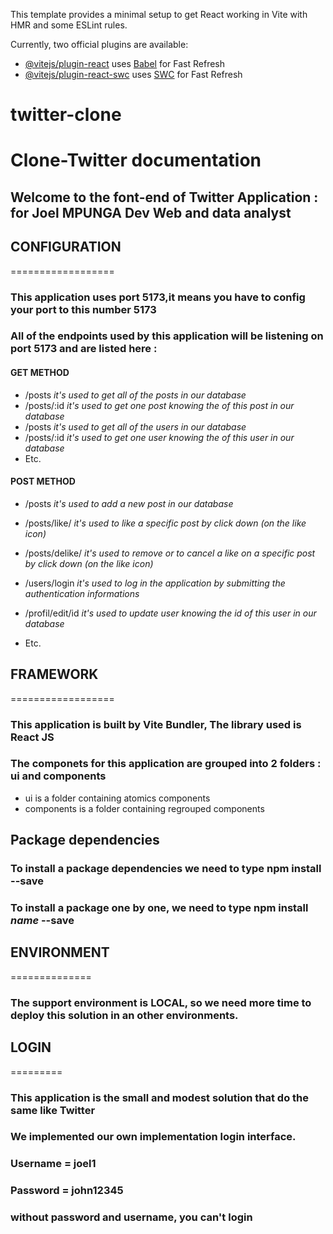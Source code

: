 This template provides a minimal setup to get React working in Vite with HMR and some ESLint rules.

Currently, two official plugins are available:

- [@vitejs/plugin-react](https://github.com/vitejs/vite-plugin-react/blob/main/packages/plugin-react/README.md) uses [Babel](https://babeljs.io/) for Fast Refresh
- [@vitejs/plugin-react-swc](https://github.com/vitejs/vite-plugin-react-swc) uses [SWC](https://swc.rs/) for Fast Refresh
# twitter-clone

# Clone-Twitter documentation

## Welcome to the font-end of Twitter Application : for Joel MPUNGA Dev Web and data analyst

## CONFIGURATION
==================

### This application uses port 5173,it means you have to config your port to this number 5173
### All of the endpoints used by this application will be listening on port 5173 and are listed here :

#### GET METHOD     
* /posts *it's used to get all of the posts in our database*
* /posts/:id *it's used to get one post knowing the of this post in our database*
* /posts *it's used to get all of the users in our database*
* /posts/:id *it's used to get one user knowing the of this user in our database*
* Etc.

#### POST METHOD    
* /posts *it's used to add a new post in our database*
* /posts/like/ *it's used to like a specific post by click down (on the like icon)*
* /posts/delike/ *it's used to remove or to cancel a like on a specific post by click down (on the like icon)*
* /users/login *it's used to log in the application by submitting the authentication informations*
* /profil/edit/id *it's used to update user knowing the id of this user in our database*

* Etc.

## FRAMEWORK
==================

### This application is built by Vite Bundler, The library used is React JS

### The componets for this application are grouped into 2 folders : ui and components

* ui is a folder containing atomics components
* components is a folder containing regrouped components 

## Package dependencies

### To install a package dependencies we need to type npm install --save
### To install a package one by one, we need to type npm install *name* --save

## ENVIRONMENT
==============

### The support environment is LOCAL, so we need more time to deploy this solution in an other environments.

## LOGIN
=========

### This application is the small and modest solution that do the same like Twitter
### We implemented our own implementation login interface.

### Username = joel1
### Password = john12345

### without password and username, you can't login

